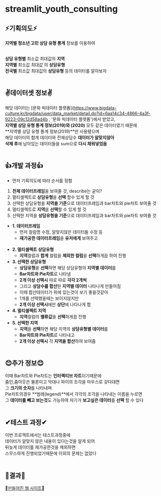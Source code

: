 # streamlit_youth_consulting

## ⚡기획의도⚡
**지역별 청소년 고민 상담 유형 통계** 정보를 이용하여<br/><br/>

**상담 유형별** 최소값 최대값의 **지역**<br/>
**지역별** 최소값 최대값 의 **상담유형**<br/>
**전국별** 최소값 최대값의 **상담유형** 등의 데이터를 알아보자<br/><br/>

## ✌데이터셋 정보✌
해당 데이터는 [문화 빅데이터 플랫폼](https://www.bigdata-culture.kr/bigdata/user/data_market/detail.do?id=6aa14c34-4866-4a3f-9223-09c12d58ad4b , '문화 빅데이터 플랫폼')에서 받았고, <br/>
**지역별 상담 유형 통계 정보(2019)와 (2020)** 모두 같은 데이터였기 때문에<br/>
**지역별 상담 유형 통계 정보(2019)**만 사용됐으며<br/>
해당 데이터의 합계 데이터와 전체상담수 **데이터가 알맞지않아**<br/>
**삭제 후**에 남아있는 데이터들을 sum으로 **다시 채워넣었음**<br/><br/>

## 👍개발 과정👍
+ 먼저 기획의도에 따라 순서를 정함<br/>
1. **전체 데이터프레임**을 보여줄 것, describe는 굳이?<br/>
2. 멀티셀렉트로 **상담유형**을 **선택** 할수 있게 할 것<br/>
3. 선택한 상담유형을 **지역을 기준**으로 데이터프레임과 bar차트와 pie차트 보여줄 것<br/>
4. 멀티셀렉트로 **지역**을 **선택**할 수 있게 할 것<br/>
5. 선택한 지역을 **상담유형을 기준**으로 데이터프레임과 bar차트와 pie차트 보여줄 것<br/>
    
+ **1. 데이터프레임**<br/>
    + 먼저 컬럼명 수정, 알맞지않은 데이터들 수정 등<br/>
    + **재가공한 데이터프레임**을 **유저에게** 보여주고<br/><br/>
+ **2. 멀티셀렉트 상담유형**<br/>
    + **지역**컬럼과 **합계** 컬럼을 **제외한 컬럼**을 **선택**하게끔 하여 진행<br/>
+ **3. 선택한 상담유형**<br/>
    + **상담유형**을 **선택**하면 해당 상담유형의 **지역별 데이터**를<br/>
    + **Bar차트와 Pie차트**로 나타냄<br/>
    + **2개 이상 선택시** 따로 따로 **각각 2개씩**<br/>
    + 그리고 **상담수를 합산**한 **지역별 데이터** 나타나게 만들어짐<br/>
    + 이때 합산데이터가 위에 있는것이 보기 좋을것같아<br/>
    + 1개를 선택했을때는 보이지않지만<br/>
    + **2개 이상 선택시**에만 **상단**에 나타나게 함<br/>
+ **4. 멀티셀렉트 지역**<br/>
    + **지역**컬럼의 **밸류값**을 **선택**하게끔 진행<br/>
+ **5. 선택한 지역**<br/>
    + **지역**을 **선택**하면 해당 지역의 **상담유형별 데이터**를
    + **Bar차트와 Pie차트**로 나타내고<br/>
    + **2개 이상 선택시** 각 **지역을 합산**하여 보여줌<br/><br/>

## 😊추가 정보😊
이때 Bar차트와 Pie차트는 **인터랙티브 차트**이기때문에<br/>
줌인,줌아웃은 물론이고 막대나 파이의 조각을 마우스로 갖다대면<br/>
그 **크기의 숫자**를 나타내며<br/>
Pie차트의경우 **범례(legend)**에서 각각의 조각을 나타내는 이름을 누르면<br/>
그 **데이터를 빼고 보는것**도 가능하여 자기가 **보고싶은 데이터**를 **선택** 할 수 있다<br/><br/>

## ✔테스트 과정✔
이번 프로젝트에서는 테스트과정중에<br/>
데이터가 알맞지 않은 내용이 있다는것을 알게 되어<br/>
뒤늦게 데이터를 재가공한것을 제외하면<br/>
스무스하게 진행되었기때문에 이외의 문제는 없었다<br/>
<br/>

## 🎈결과🎈
🎉[만들어진 웹 사이트](http://ec2-3-39-248-200.ap-northeast-2.compute.amazonaws.com:8503/)🎉<br/><br/>
